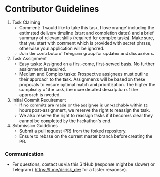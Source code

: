 # Contributor Guidelines

1. Task Claiming
    - Comment: 'I would like to take this task, I love orange' including the estimated delivery timeline (start and completion dates) and a brief summary of relevant skills (required for complex tasks). Make sure, that you start with comment which is provided with secret phrase, otherwise your application will be ignored.
    - Join the contributors' Telegram group for updates and discussions.
2. Task Assignment
    - Easy tasks: Assigned on a first-come, first-served basis. No further assignment is required.
    - Medium and Complex tasks: Prospective assignees must outline their approach to the task. Assignments will be based on these proposals to ensure optimal match and prioritization. The higher the complexity of the task, the more detailed description of the approach is needed.
4. Initial Commit Requirement
    - If no commits are made or the assignee is unreachable within `12` hours post-assignment, we reserve the right to reassign the task.
    - We also reserve the right to reassign tasks if it becomes clear they cannot be completed by the hackathon's end.
5. Submission Guidelines
    - Submit a pull request (PR) from the forked repository.
    - Ensure to rebase on the current master branch before creating the PR.

### Communication

* For questions, contact us via this GitHub (response might be slower) or Telegram ( https://t.me/derisk_dev for a faster response).
